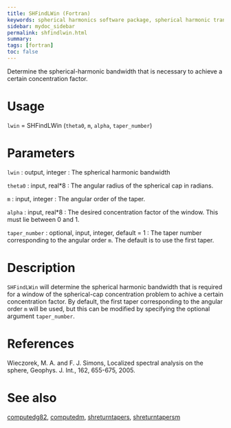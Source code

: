 ```yaml
---
title: SHFindLWin (Fortran)
keywords: spherical harmonics software package, spherical harmonic transform, legendre functions, multitaper spectral analysis, fortran, Python, gravity, magnetic field
sidebar: mydoc_sidebar
permalink: shfindlwin.html
summary:
tags: [fortran]
toc: false
---
```


Determine the spherical-harmonic bandwidth that is necessary to achieve a certain concentration factor.

# Usage

`lwin` = SHFindLWin (`theta0`, `m`, `alpha`, `taper_number`)

# Parameters

`lwin` : output, integer
:   The spherical harmonic bandwidth

`theta0` : input, real\*8
:   The angular radius of the spherical cap in radians.

`m` : input, integer
:   The angular order of the taper.

`alpha` : input, real\*8
:   The desired concentration factor of the window. This must lie between 0 and 1.

`taper_number` : optional, input, integer, default = 1
:   The taper number corresponding to the angular order `m`. The default is to use the first taper.

# Description

`SHFindLWin` will determine the spherical harmonic bandwidth that is required for a window of the spherical-cap concentration problem to achive a certain concentration factor. By default, the first taper corresponding to the angular order `m` will be used, but this can be modified by specifying the optional argument `taper_number`. 

# References

Wieczorek, M. A. and F. J. Simons, Localized spectral analysis on the sphere, 
Geophys. J. Int., 162, 655-675, 2005.

# See also

[computedg82](computedg82.html), [computedm](computedm.html), [shreturntapers](shreturntapers.html), [shreturntapersm](shreturntapersm.html)
